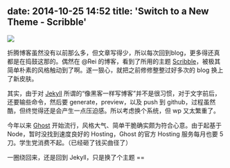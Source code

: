 date: 2014-10-25 14:52
title: 'Switch to a New Theme - Scribble'
---

![](http://yczim.qiniudn.com/post/images/2014-10-25-scribble.png)

折腾博客虽然没有以前那么多，但文章写得少，所以每次回到blog，更多得还真都是在捣鼓这那的。偶然在 @Rei 的博客，看到了所用的主题 [Scribble](http://github.com/chloerei/scribble)，被极其简单朴素的风格触动到了啊。遂一狠心，就把之前修修整整过好多次的 blog 换上了新皮肤。

<!-- more --> 

其实，由于对 [Jekyll](http://jekyllrb.com) 所谓的“像黑客一样写博客”并不是很习惯，对于文字前后，还要输些命令，然后要 generate，preview，以及 push 到 github，过程虽然酷，但终觉得还是会产生一点压迫感。所以考虑换个系统，但 wp 又太繁重了。

今年以来 [Ghost](http://ghost.org) 开始流行，风格大气、简单干脆确实颇为符合心意。由于起基于 Node，暂时没找到速度良好的 Hosting，Ghost 的官方 Hosting 服务每月也要 5 刀。学生党消费不起。（已经砸了钱买曲径了）

一圈绕回来，还是回到 Jekyll，只是换了个主题 ==